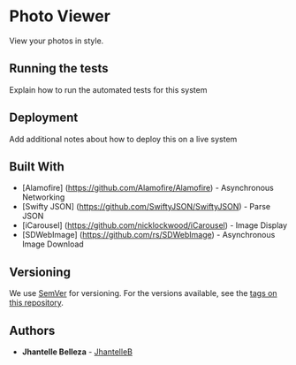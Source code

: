# Photo Viewer

View your photos in style. 

## Running the tests

Explain how to run the automated tests for this system

## Deployment

Add additional notes about how to deploy this on a live system

## Built With

* [Alamofire] (https://github.com/Alamofire/Alamofire) - Asynchronous Networking
* [Swifty JSON] (https://github.com/SwiftyJSON/SwiftyJSON) - Parse JSON
* [iCarousel] (https://github.com/nicklockwood/iCarousel) - Image Display
* [SDWebImage] (https://github.com/rs/SDWebImage) - Asynchronous Image Download

## Versioning

We use [SemVer](http://semver.org/) for versioning. For the versions available, see the [tags on this repository](https://github.com/your/project/tags). 

## Authors

* **Jhantelle Belleza** - [JhantelleB](https://github.com/jhantelleb)
